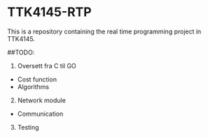 # TTK4145-RTP
This is a repository containing the real time programming project in TTK4145.

##TODO:
1. Oversett fra C til GO
  * Cost function
  * Algorithms
2. Network module
  * Communication
3. Testing
